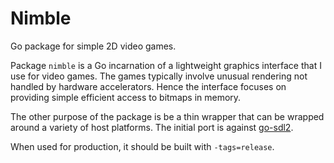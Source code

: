 # Nimble
Go package for simple 2D video games.

Package `nimble` is a Go incarnation of a lightweight graphics interface 
that I use for video games.  The games typically involve unusual rendering 
not handled by hardware accelerators.  Hence the interface focuses on providing 
simple efficient access to bitmaps in memory.

The other purpose of the package is be a thin wrapper that can be wrapped 
around a variety of host platforms.  The initial port is against 
[go-sdl2](https://github.com/veandco/go-sdl2).

When used for production, it should be built with `-tags=release`.
